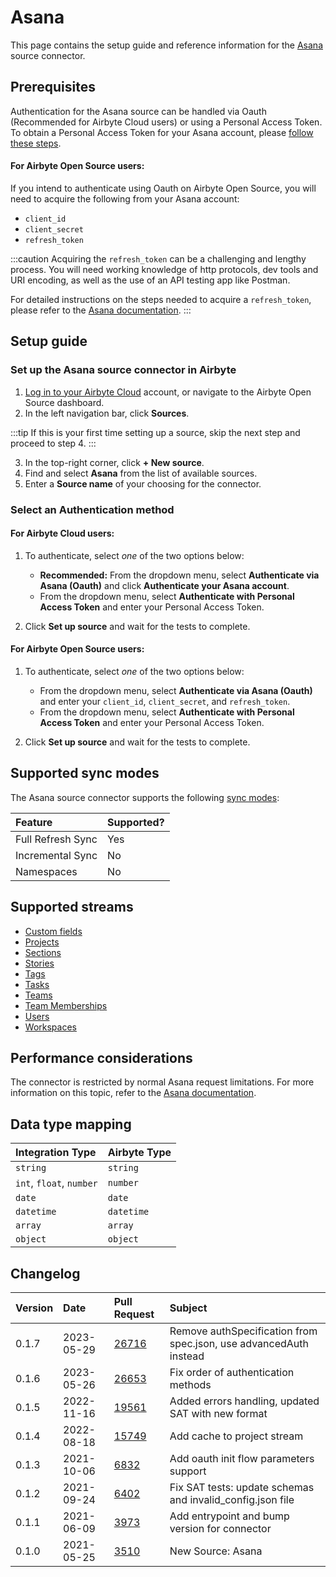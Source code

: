 # Asana

This page contains the setup guide and reference information for the [Asana](https://asana.com/) source connector.

## Prerequisites

Authentication for the Asana source can be handled via Oauth (Recommended for Airbyte Cloud users) or using a Personal Access Token.
To obtain a Personal Access Token for your Asana account, please 
[follow these steps](https://developers.asana.com/docs/personal-access-token).

#### For Airbyte Open Source users:

If you intend to authenticate using Oauth on Airbyte Open Source, you will need to acquire the following from your Asana account:
- `client_id`
- `client_secret`
- `refresh_token`

:::caution
Acquiring the `refresh_token` can be a challenging and lengthy process. You will need working knowledge of http protocols, dev tools and URI encoding, as well as the use of an API testing app like Postman.

For detailed instructions on the steps needed to acquire a `refresh_token`, please refer to the 
[Asana documentation](https://developers.asana.com/docs/oauth).
:::



## Setup guide
### Set up the Asana source connector in Airbyte
1. [Log in to your Airbyte Cloud](https://cloud.airbyte.com/workspaces) account, or navigate to the Airbyte Open Source dashboard.
2. In the left navigation bar, click **Sources**.

:::tip
If this is your first time setting up a source, skip the next step and proceed to step 4.
:::

3. In the top-right corner, click **+ New source**. 
4. Find and select **Asana** from the list of available sources.
4. Enter a **Source name** of your choosing for the connector.

### Select an Authentication method
#### For Airbyte Cloud users:
1. To authenticate, select *one* of the two options below:
    - **Recommended:** From the dropdown menu, select **Authenticate via Asana (Oauth)** and click **Authenticate your Asana account**.
    - From the dropdown menu, select **Authenticate with Personal Access Token** and enter your Personal Access Token.
    
2. Click **Set up source** and wait for the tests to complete.

#### For Airbyte Open Source users:
1. To authenticate, select *one* of the two options below:
    - From the dropdown menu, select **Authenticate via Asana (Oauth)** and enter your
  `client_id`, `client_secret`, and `refresh_token`.
    - From the dropdown menu, select **Authenticate with Personal Access Token** and enter your 
  Personal Access Token.


2. Click **Set up source** and wait for the tests to complete.

## Supported sync modes

The Asana source connector supports the following 
[sync modes](https://docs.airbyte.com/cloud/core-concepts#connection-sync-modes):

| Feature           | Supported? |
| :---------------- | :--------- |
| Full Refresh Sync | Yes        |
| Incremental Sync  | No         |
| Namespaces        | No         |

## Supported streams

- [Custom fields](https://developers.asana.com/docs/custom-fields)
- [Projects](https://developers.asana.com/docs/projects)
- [Sections](https://developers.asana.com/docs/sections)
- [Stories](https://developers.asana.com/docs/stories)
- [Tags](https://developers.asana.com/docs/tags)
- [Tasks](https://developers.asana.com/docs/tasks)
- [Teams](https://developers.asana.com/docs/teams)
- [Team Memberships](https://developers.asana.com/docs/team-memberships)
- [Users](https://developers.asana.com/docs/users)
- [Workspaces](https://developers.asana.com/docs/workspaces)

## Performance considerations

The connector is restricted by normal Asana request limitations. For more information on this topic, refer to the 
[Asana documentation](https://developers.asana.com/docs/rate-limits).

## Data type mapping

| Integration Type         | Airbyte Type |
| :----------------------- | :----------- |
| `string`                 | `string`     |
| `int`, `float`, `number` | `number`     |
| `date`                   | `date`       |
| `datetime`               | `datetime`   |
| `array`                  | `array`      |
| `object`                 | `object`     |

## Changelog

| Version | Date       | Pull Request                                             | Subject                                                    |
| :------ | :--------- | :------------------------------------------------------- | :--------------------------------------------------------- |
| 0.1.7   | 2023-05-29 | [26716](https://github.com/airbytehq/airbyte/pull/26716) | Remove authSpecification from spec.json, use advancedAuth instead         |
| 0.1.6   | 2023-05-26 | [26653](https://github.com/airbytehq/airbyte/pull/26653) | Fix order of authentication methods                        |
| 0.1.5   | 2022-11-16 | [19561](https://github.com/airbytehq/airbyte/pull/19561) | Added errors handling, updated SAT with new format         |
| 0.1.4   | 2022-08-18 | [15749](https://github.com/airbytehq/airbyte/pull/15749) | Add cache to project stream                                |
| 0.1.3   | 2021-10-06 | [6832](https://github.com/airbytehq/airbyte/pull/6832)   | Add oauth init flow parameters support                     |
| 0.1.2   | 2021-09-24 | [6402](https://github.com/airbytehq/airbyte/pull/6402)   | Fix SAT tests: update schemas and invalid_config.json file |
| 0.1.1   | 2021-06-09 | [3973](https://github.com/airbytehq/airbyte/pull/3973)   | Add entrypoint and bump version for connector              |
| 0.1.0   | 2021-05-25 | [3510](https://github.com/airbytehq/airbyte/pull/3510)   | New Source: Asana                                          |
